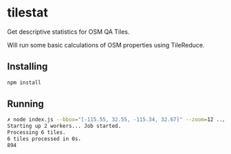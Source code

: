# tilestat
Get descriptive statistics for OSM QA Tiles.

Will run some basic calculations of OSM properties using TileReduce.

## Installing
```bash
npm install
```

## Running
```bash
✗ node index.js --bbox="[-115.55, 32.55, -115.34, 32.67]" --zoom=12 ../data/mexico.mbtiles
Starting up 2 workers... Job started.
Processing 6 tiles.
6 tiles processed in 0s.
894
```

